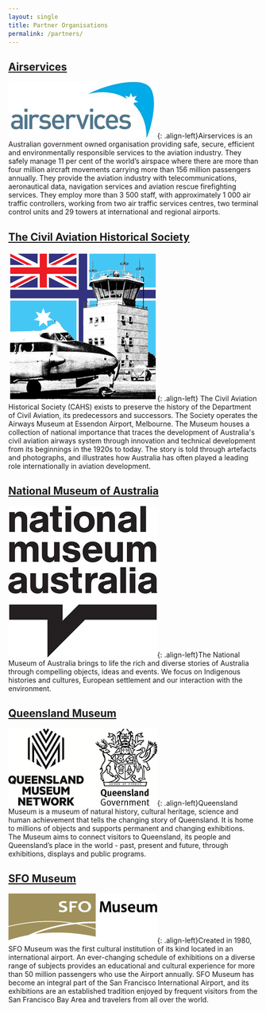 ```yaml
---
layout: single
title: Partner Organisations
permalink: /partners/
---
```


## [Airservices](http://www.airservicesaustralia.com/)
![Airservices logo](/assets/images/airservices-logo.png){: .align-left}Airservices is an Australian government owned organisation providing safe, secure, efficient and environmentally responsible services to the aviation industry. They safely manage 11 per cent of the world’s airspace where there are more than four million aircraft movements carrying more than 156 million passengers annually. They provide the aviation industry with telecommunications, aeronautical data, navigation services and aviation rescue firefighting services. They employ more than 3 500 staff, with approximately 1 000 air traffic controllers, working from two air traffic services centres, two terminal control units and 29 towers at international and regional airports.

## [The Civil Aviation Historical Society](http://www.airwaysmuseum.com/)
![CAHS logo](/assets/images/CAHS-logo.png){: .align-left}
The Civil Aviation Historical Society (CAHS) exists to preserve the history of the Department of Civil Aviation, its predecessors and successors. The Society operates the Airways Museum at Essendon Airport, Melbourne. The Museum houses a collection of national importance that traces the development of Australia's civil aviation airways system through innovation and technical development from its beginnings in the 1920s to today. The story is told through artefacts and photographs, and illustrates how Australia has often played a leading role internationally in aviation development.

## [National Museum of Australia](http://www.nma.gov.au/homepage)
![NMA logo](/assets/images/NMA-logo.png){: .align-left}The National Museum of Australia brings to life the rich and diverse stories of Australia through compelling objects, ideas and events. We focus on Indigenous histories and cultures, European settlement and our interaction with the environment.

## [Queensland Museum](http://www.qm.qld.gov.au/)
![Queensland Museum logo](/assets/images/queensland-museum-logo.png){: .align-left}Queensland Museum is a museum of natural history, cultural heritage, science and human achievement that tells the changing story of Queensland. It is home to millions of objects and supports permanent and changing exhibitions. The Museum aims to connect visitors to Queensland, its people and Queensland’s place in the world - past, present and future, through exhibitions, displays and public programs.

## [SFO Museum](https://www.flysfo.com/museum/about)
![SFO Museum](/assets/images/sfo-museum-logo.png){: .align-left}Created in 1980, SFO Museum was the first cultural institution of its kind located in an international airport. An ever-changing schedule of exhibitions on a diverse range of subjects provides an educational and cultural experience for more than 50 million passengers who use the Airport annually. SFO Museum has become an integral part of the San Francisco International Airport, and its exhibitions are an established tradition enjoyed by frequent visitors from the San Francisco Bay Area and travelers from all over the world.